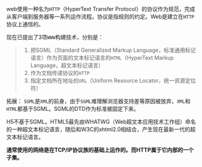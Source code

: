 web使用一种名为`HTTP`（HyperText Transfer Protocol）的协议作为规范，完成从客户端到服务器等一系列运作流程。协议是指规则的约定。Web是建立在`HTTP`协议上通信的。

现在已提出了3项`WWW`构建技术，分别是：

> 1. 把SGML（Standard Generalized Markup Language，标准通用标记语言）作为页面的文本标记语言的`HTML`（HyperText Markup Language，超文本标记语言）
> 2. 作为文档传递协议的`HTTP`
> 3. 指定文档所在地址的`URL`（Uniform Resource Locator，统一资源定位符）

拓展：
`SGML`是`XML`的前身，由于`SGML`难理解浏览器支持差等原因被放弃，`XML`和`HTML`都基于SGML。SGML的DTD作为标准被固定下来。

H5不基于SGML。HTML5最先由WHATWG（Web超文本应用技术工作组）命名的一种超文本标记语言，随后和W3C的xhtml2.0相结合，产生现在最新一代的超文本标记语言。

**通常使用的网络是在TCP/IP协议族的基础上运作的。而HTTP属于它内部的一个子集。**



